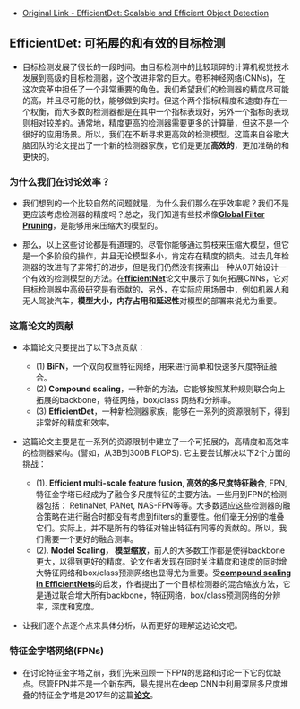 - [Original Link - EfficientDet: Scalable and Efficient Object Detection](https://medium.com/@nainaakash012/efficientdet-scalable-and-efficient-object-detection-ea05ccd28427)

## EfficientDet: 可拓展的和有效的目标检测
- 目标检测发展了很长的一段时间。由目标检测中的比较琐碎的计算机视觉技术发展到高级的目标检测器，这个改进非常的巨大。卷积神经网络(CNNs)，在这次变革中担任了一个非常重要的角色。我们希望我们的检测器的精度尽可能的高，并且尽可能的快，能够做到实时。但这个两个指标(精度和速度)存在一个权衡，而大多数的检测器都是在其中一个指标表现好，另外一个指标的表现则相对较差的。通常地，精度更高的检测器需要更多的计算量，但这不是一个很好的应用场景。所以，我们在不断寻求更高效的检测模型。这篇来自谷歌大脑团队的论文提出了一个新的检测器家族，它们是更加**高效的**，更加准确的和更快的。

### 为什么我们在讨论效率？
- 我们想到的一个比较自然的问题就是，为什么我们那么在乎效率呢？我们不是更应该考虑检测器的精度吗？总之，我们知道有些技术像[**Global Filter Pruning**](https://medium.com/@nainaakash012/gate-decorator-global-filter-pruning-afc12fcc71c6)，是能够用来压缩大的模型的。

- 那么，以上这些讨论都是有道理的。尽管你能够通过剪枝来压缩大模型，但它是一个多阶段的操作，并且无论模型多小，肯定存在精度的损失。过去几年检测器的改进有了非常打的进步，但是我们仍然没有探索出一种从0开始设计一个有效的检测模型的方法。在[**fficientNet**](https://medium.com/@nainaakash012/efficientnet-rethinking-model-scaling-for-convolutional-neural-networks-92941c5bfb95)论文中展示了如何拓展CNNs，它对目标检测器中高级研究是有贡献的，另外，在实际应用场景中，例如机器人和无人驾驶汽车，**模型大小，内存占用和延迟性**对模型的部署来说尤为重要。

### 这篇论文的贡献
- 本篇论文只要提出了以下3点贡献：
  - (1) **BiFN**，一个双向权重特征网络，用来进行简单和快速多尺度特征融合。
  - (2) **Compound scaling**，一种新的方法，它能够按照某种规则联合向上拓展的backbone，特征网络，box/class 网络和分辨率。
  - (3) **EfficientDet**，一种新检测器家族，能够在一系列的资源限制下，得到非常好的精度和效率。

- 这篇论文主要是在一系列的资源限制中建立了一个可拓展的，高精度和高效率的检测器架构。(譬如，从3B到300B FLOPS). 它主要尝试解决以下2个方面的挑战：
  - (1). **Efficient multi-scale feature fusion, 高效的多尺度特征融合**, FPN, 特征金字塔已经成为了融合多尺度特征的主要方法。一些用到FPN的检测器包括： RetinaNet, PANet, NAS-FPN等等。大多数适应这些检测器的融合策略在进行融合时都没有考虑到filters的重要性。他们毫无分别的堆叠它们。实际上，并不是所有的特征对输出特征有同等的贡献的。所以，我们需要一个更好的融合测率。
  - (2). **Model Scaling， 模型缩放**，前人的大多数工作都是使得backbone更大，以得到更好的精度。论文作者发现在同时关注精度和速度的同时增大特征网络和box/class预测网络也显得尤为重要。受[**compound scaling in EfficientNets**](https://medium.com/@nainaakash012/efficientnet-rethinking-model-scaling-for-convolutional-neural-networks-92941c5bfb95)的启发，作者提出了一个目标检测器的混合缩放方法，它是通过联合增大所有backbone，特征网络，box/class预测网络的分辨率，深度和宽度。
  
- 让我们逐个点逐个点来具体分析，从而更好的理解这边论文吧。

### 特征金字塔网络(FPNs)
- 在讨论特征金字塔之前，我们先来回顾一下FPN的思路和讨论一下它的优缺点。尽管FPN并不是一个新东西，最先提出在deep CNN中利用深层多尺度堆叠的特征金字塔是2017年的这篇[**论文**](https://zpascal.net/cvpr2017/Lin_Feature_Pyramid_Networks_CVPR_2017_paper.pdf)。
